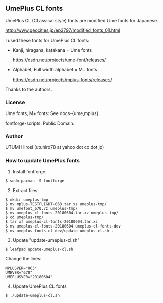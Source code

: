 ## UmePlus CL fonts

UmePlus CL (CLassical style) fonts are modified Ume fonts for Japanese.

<http://www.geocities.jp/ep3797/modified_fonts_01.html>

I used these fonts for UmePlus CL fonts:

- Kanji, hiragana, katakana = Ume fonts

  <https://osdn.net/projects/ume-font/releases/>

- Alphabet, Full width alphabet = M+ fonts

  <https://osdn.net/projects/mplus-fonts/releases/>

Thanks to the authors.

### License

Ume fonts, M+ fonts: See docs-{ume,mplus}.

fontforge-scripts: Public Domain.

### Author

UTUMI Hirosi (utuhiro78 at yahoo dot co dot jp)

### How to update UmePlus fonts

1. Install fontforge

  ```
  $ sudo pacman -S fontforge
  ```

2. Extract files

  ```
  $ mkdir umeplus-tmp
  $ mv mplus-TESTFLIGHT-063.tar.xz umeplus-tmp/
  $ mv umefont_670.7z umeplus-tmp/
  $ mv umeplus-cl-fonts-20180604.tar.xz umeplus-tmp/
  $ cd umeplus-tmp/
  $ tar xf umeplus-cl-fonts-20180604.tar.xz
  $ mv umeplus-cl-fonts-20180604 umeplus-cl-fonts-dev
  $ mv umeplus-fonts-cl-dev/update-umeplus-cl.sh .
  ```

3. Update "update-umeplus-cl.sh"

  ```
  $ leafpad update-umeplus-cl.sh
  ```

  Change the lines:

  ```
  MPLUSVER="063"
  UMEVER="670"
  UMEPLUSVER="20180604"
  ```

4. Update UmePlus CL fonts

  ```
  $ ./update-umeplus-cl.sh
  ```
